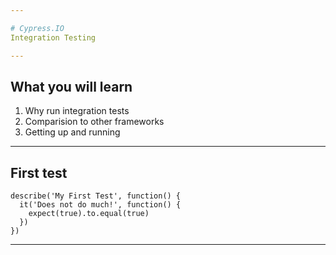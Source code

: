 ```yaml
---

# Cypress.IO
Integration Testing

---
```


## What you will learn

1. Why run integration tests
2. Comparision to other frameworks
3. Getting up and running

---

## First test

```
describe('My First Test', function() {
  it('Does not do much!', function() {
    expect(true).to.equal(true)
  })
})
```

---





